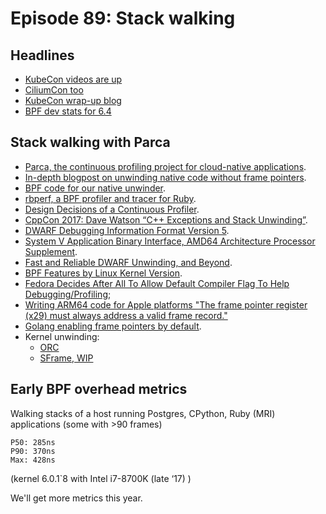 # Episode 89: Stack walking

## Headlines

* [KubeCon videos are up](https://youtube.com/playlist?list=PLj6h78yzYM2PyrvCoOii4rAopBswfz1p7)
* [CiliumCon too](https://youtube.com/playlist?list=PLj6h78yzYM2Meb36FX-bKd-3fpNvtlzpE)
* [KubeCon wrap-up blog](https://isovalent.com/blog/post/kubecon-europe-2023-wrap-up)
* [BPF dev stats for 6.4](https://lore.kernel.org/bpf/ZFAOojsT93ZxwNu3@google.com/t/#u)

## Stack walking with Parca

* [Parca, the continuous profiling project for cloud-native applications](https://www.parca.dev/).
* [In-depth blogpost on unwinding native code without frame pointers](https://www.polarsignals.com/blog/posts/2022/11/29/profiling-without-frame-pointers/).
* [BPF code for our native unwinder](https://github.com/parca-dev/parca-agent/tree/1dc4360bd006da325653a821ef6b84c5b33da3a3/bpf).
* [rbperf, a BPF profiler and tracer for Ruby](https://github.com/javierhonduco/rbperf).
* [Design Decisions of a Continuous Profiler](https://www.polarsignals.com/blog/posts/2022/12/14/design-of-continuous-profilers/).
* [CppCon 2017: Dave Watson “C++ Exceptions and Stack Unwinding”](https://www.youtube.com/watch?v=_Ivd3qzgT7U&t=2114s).
* [DWARF Debugging Information Format Version 5](https://dwarfstd.org/doc/DWARF5.pdf).
* [System V Application Binary Interface, AMD64 Architecture Processor Supplement](https://refspecs.linuxbase.org/elf/x86_64-abi-0.99.pdf).
* [Fast and Reliable DWARF Unwinding, and Beyond](https://fzn.fr/projects/frdwarf/frdwarf-oopsla19.pdf).
* [BPF Features by Linux Kernel Version](https://github.com/iovisor/bcc/blob/275aa3f3ea5236c6b556cbb94c583db105cb92fd/docs/kernel-versions.md).
* [Fedora Decides After All To Allow Default Compiler Flag To Help Debugging/Profiling](https://www.phoronix.com/news/F38-fno-omit-frame-pointer);
* [Writing ARM64 code for Apple platforms "The frame pointer register (x29) must always address a valid frame record."](https://developer.apple.com/documentation/xcode/writing-arm64-code-for-apple-platforms)
* [Golang enabling frame pointers by default](https://github.com/golang/go/issues/15840).
* Kernel unwinding:
    * [ORC](https://docs.kernel.org/x86/orc-unwinder.html)
    * [SFrame, WIP](https://lore.kernel.org/linux-toolchains/20230501200410.3973453-1-indu.bhagat@oracle.com/T/#t)

## Early BPF overhead metrics

Walking stacks of a host running Postgres, CPython, Ruby (MRI) applications (some with >90 frames)
````
P50: 285ns
P90: 370ns
Max: 428ns
````

(kernel 6.0.1`8 with Intel i7-8700K (late ‘17) )

We'll get more metrics this year.